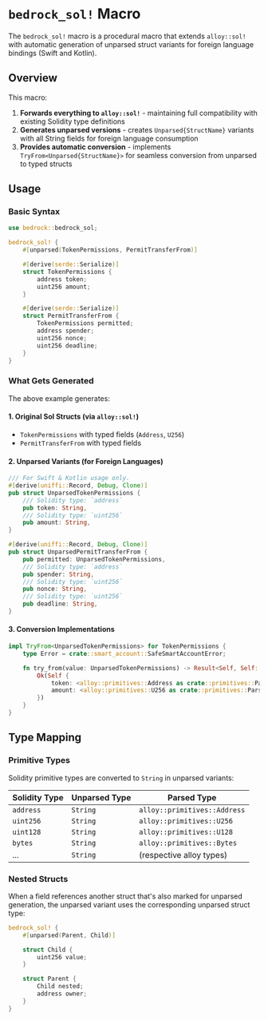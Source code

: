 # `bedrock_sol!` Macro

The `bedrock_sol!` macro is a procedural macro that extends `alloy::sol!` with automatic generation of unparsed struct variants for foreign language bindings (Swift and Kotlin).

## Overview

This macro:

1. **Forwards everything to `alloy::sol!`** - maintaining full compatibility with existing Solidity type definitions
2. **Generates unparsed versions** - creates `Unparsed{StructName}` variants with all String fields for foreign language consumption
3. **Provides automatic conversion** - implements `TryFrom<Unparsed{StructName}>` for seamless conversion from unparsed to typed structs

## Usage

### Basic Syntax

```rust
use bedrock::bedrock_sol;

bedrock_sol! {
    #[unparsed(TokenPermissions, PermitTransferFrom)]

    #[derive(serde::Serialize)]
    struct TokenPermissions {
        address token;
        uint256 amount;
    }

    #[derive(serde::Serialize)]
    struct PermitTransferFrom {
        TokenPermissions permitted;
        address spender;
        uint256 nonce;
        uint256 deadline;
    }
}
```

### What Gets Generated

The above example generates:

#### 1. Original Sol Structs (via `alloy::sol!`)

- `TokenPermissions` with typed fields (`Address`, `U256`)
- `PermitTransferFrom` with typed fields

#### 2. Unparsed Variants (for Foreign Languages)

```rust
/// For Swift & Kotlin usage only.
#[derive(uniffi::Record, Debug, Clone)]
pub struct UnparsedTokenPermissions {
    /// Solidity type: `address`
    pub token: String,
    /// Solidity type: `uint256`
    pub amount: String,
}

#[derive(uniffi::Record, Debug, Clone)]
pub struct UnparsedPermitTransferFrom {
    pub permitted: UnparsedTokenPermissions,
    /// Solidity type: `address`
    pub spender: String,
    /// Solidity type: `uint256`
    pub nonce: String,
    /// Solidity type: `uint256`
    pub deadline: String,
}
```

#### 3. Conversion Implementations

```rust
impl TryFrom<UnparsedTokenPermissions> for TokenPermissions {
    type Error = crate::smart_account::SafeSmartAccountError;

    fn try_from(value: UnparsedTokenPermissions) -> Result<Self, Self::Error> {
        Ok(Self {
            token: <alloy::primitives::Address as crate::primitives::ParseFromForeignBinding>::parse_from_ffi(&value.token, "token")?,
            amount: <alloy::primitives::U256 as crate::primitives::ParseFromForeignBinding>::parse_from_ffi(&value.amount, "amount")?,
        })
    }
}
```

## Type Mapping

### Primitive Types

Solidity primitive types are converted to `String` in unparsed variants:

| Solidity Type | Unparsed Type | Parsed Type                  |
| ------------- | ------------- | ---------------------------- |
| `address`     | `String`      | `alloy::primitives::Address` |
| `uint256`     | `String`      | `alloy::primitives::U256`    |
| `uint128`     | `String`      | `alloy::primitives::U128`    |
| `bytes`       | `String`      | `alloy::primitives::Bytes`   |
| ...           | `String`      | (respective alloy types)     |

### Nested Structs

When a field references another struct that's also marked for unparsed generation, the unparsed variant uses the corresponding unparsed struct type:

```rust
bedrock_sol! {
    #[unparsed(Parent, Child)]

    struct Child {
        uint256 value;
    }

    struct Parent {
        Child nested;
        address owner;
    }
}
```

